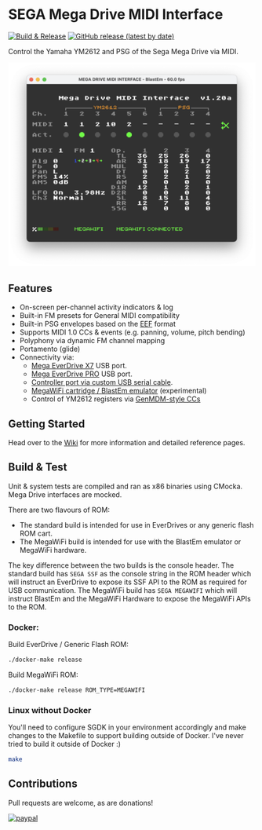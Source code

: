 # SEGA Mega Drive MIDI Interface 
[![Build & Release](https://github.com/rhargreaves/mega-drive-midi-interface/actions/workflows/build.yml/badge.svg)](https://github.com/rhargreaves/mega-drive-midi-interface/actions/workflows/build.yml) [![GitHub release (latest by date)](https://img.shields.io/github/v/release/rhargreaves/mega-drive-midi-interface?style=plastic)](https://github.com/rhargreaves/mega-drive-midi-interface/releases)

Control the Yamaha YM2612 and PSG of the Sega Mega Drive via MIDI.

<p align="center">
    <img src="https://github.com/rhargreaves/mega-drive-midi-interface/raw/main/docs/blastem_chan.png" width="600" />
</p>

## Features

- On-screen per-channel activity indicators & log
- Built-in FM presets for General MIDI compatibility
- Built-in PSG envelopes based on the [EEF](https://github.com/rhargreaves/mega-drive-midi-interface/wiki/PSG-Envelopes) format
- Supports MIDI 1.0 CCs & events (e.g. panning, volume, pitch bending)
- Polyphony via dynamic FM channel mapping
- Portamento (glide)
- Connectivity via:
  - [Mega EverDrive X7](https://krikzz.com/store/home/33-mega-everdrive-x7.html) USB port.
  - [Mega EverDrive PRO](https://krikzz.com/store/home/59-mega-everdrive-pro.html) USB port.
  - [Controller port via custom USB serial cable](https://github.com/rhargreaves/mega-drive-serial-port#hardware).
  - [MegaWiFi cartridge / BlastEm emulator](https://github.com/rhargreaves/mega-drive-midi-interface/wiki/BlastEm-&-MegaWiFi-Guide) (experimental)
  - Control of YM2612 registers via [GenMDM-style CCs](https://catskullelectronics.com/pages/genmdm-manual)

## Getting Started

Head over to the [Wiki](https://github.com/rhargreaves/mega-drive-midi-interface/wiki/Getting-Started) for more information and detailed reference pages.

## Build & Test

Unit & system tests are compiled and ran as x86 binaries using CMocka. Mega Drive interfaces are mocked.

There are two flavours of ROM:

- The standard build is intended for use in EverDrives or any generic flash ROM cart.
- The MegaWiFi build is intended for use with the BlastEm emulator or MegaWiFi hardware.

The key difference between the two builds is the console header. The standard build has `SEGA SSF` as the console string in the ROM header which will instruct an EverDrive to expose its SSF API to the ROM as required for USB communication. The MegaWiFi build has `SEGA MEGAWIFI` which will instruct BlastEm and the MegaWiFi Hardware to expose the MegaWiFi APIs to the ROM.

### Docker:

Build EverDrive / Generic Flash ROM:

```sh
./docker-make release
```

Build MegaWiFi ROM:

```sh
./docker-make release ROM_TYPE=MEGAWIFI
```

### Linux without Docker

You'll need to configure SGDK in your environment accordingly and make changes to the Makefile to support building outside of Docker. I've never tried to build it outside of Docker :)

```sh
make
```

## Contributions

Pull requests are welcome, as are donations!

[![paypal](https://www.paypalobjects.com/en_US/i/btn/btn_donateCC_LG.gif)](https://www.paypal.com/cgi-bin/webscr?cmd=_s-xclick&hosted_button_id=4VY6LCUMYLD42&source=url)
